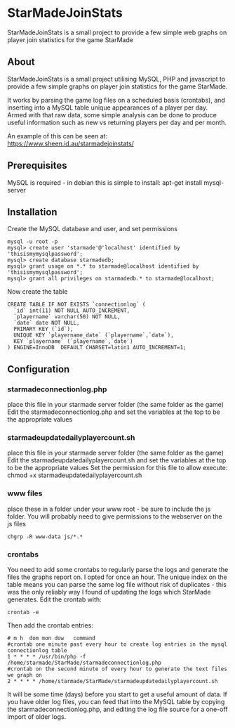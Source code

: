 # StarMadeJoinStats
StarMadeJoinStats is a small project to provide a few simple web graphs on player join statistics for the game StarMade

## About ##

StarMadeJoinStats is a small project utilising MySQL, PHP and javascript to provide a few simple graphs on player join statistics for the game StarMade.

It works by parsing the game log files on a scheduled basis (crontabs), and inserting into a MySQL table unique appearances of a player per day. Armed with that raw data, some simple analysis can be done to produce useful information such as new vs returning players per day and per month.

An example of this can be seen at: https://www.sheen.id.au/starmadejoinstats/

## Prerequisites ##

MySQL is required - in debian this is simple to install:
apt-get install mysql-server

## Installation ##
Create the MySQL database and user, and set permissions

```
mysql -u root -p
mysql> create user 'starmade'@'localhost' identified by 'thisismymysqlpassword';
mysql> create database starmadedb;
mysql> grant usage on *.* to starmade@localhost identified by 'thisismymysqlpassword';
mysql> grant all privileges on starmadedb.* to starmade@localhost;
```

Now create the table

```
CREATE TABLE IF NOT EXISTS `connectionlog` (
  `id` int(11) NOT NULL AUTO_INCREMENT,
  `playername` varchar(50) NOT NULL,
  `date` date NOT NULL,
  PRIMARY KEY (`id`),
  UNIQUE KEY `playername_date` (`playername`,`date`),
  KEY `playername` (`playername`,`date`)
) ENGINE=InnoDB  DEFAULT CHARSET=latin1 AUTO_INCREMENT=1;
```

## Configuration ##
### starmadeconnectionlog.php ###
place this file in your starmade server folder (the same folder as the game)
Edit the starmadeconnectionlog.php and set the variables at the top to be the appropriate values
### starmadeupdatedailyplayercount.sh ###
place this file in your starmade server folder (the same folder as the game)
Edit the starmadeupdatedailyplayercount.sh and set the variables at the top to be the appropriate values
Set the permission for this file to allow execute: chmod +x starmadeupdatedailyplayercount.sh
### www files ###
place these in a folder under your www root - be sure to include the js folder.
You will probably need to give permissions to the webserver on the js files

```
chgrp -R www-data js/*.*
```
### crontabs ###
You need to add some crontabs to regularly parse the logs and generate the files the graphs report on. I opted for once an hour. The unique index on the table means you can parse the same log file without risk of duplicates - this was the only reliably way I found of updating the logs which StarMade generates.
Edit the crontab with:

```
crontab -e
```
Then add the crontab entries:

```
# m h  dom mon dow   command
#crontab one minute past every hour to create log entries in the mysql connectionlog table
1 * * * * /usr/bin/php -f /home/starmade/StarMade/starmadeconnectionlog.php
#crontab on the second minute of every hour to generate the text files we graph on
2 * * * * /home/starmade/StarMade/starmadeupdatedailyplayercount.sh
```

It will be some time (days) before you start to get a useful amount of data. If you have older log files, you can feed that into the MySQL table by copying the starmadeconnectionlog.php, and editing the log file source for a one-off import of older logs.